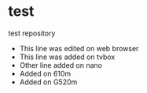 # test
test repository

- This line was edited on web browser
- This line was added on tvbox
- Other line added on nano
- Added on 610m
- Added on G520m
